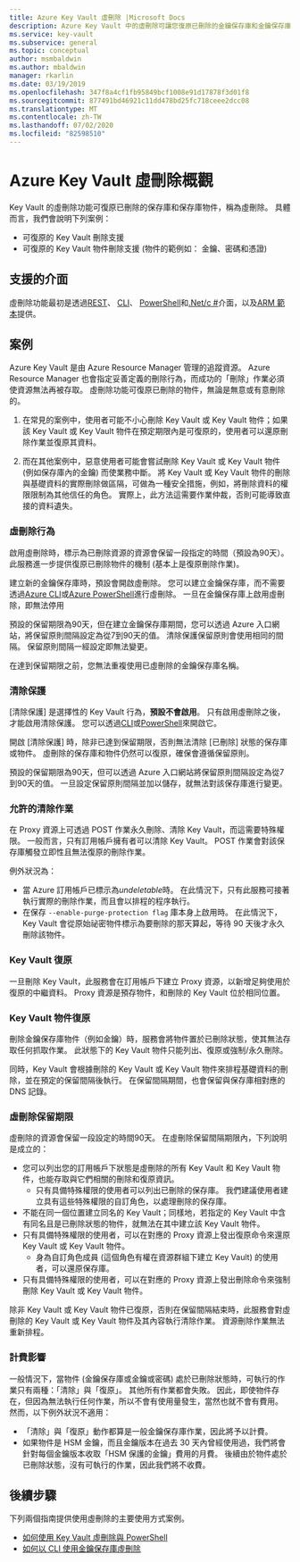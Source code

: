 ```yaml
---
title: Azure Key Vault 虛刪除 |Microsoft Docs
description: Azure Key Vault 中的虛刪除可讓您復原已刪除的金鑰保存庫和金鑰保存庫物件，例如金鑰、秘密和憑證。
ms.service: key-vault
ms.subservice: general
ms.topic: conceptual
author: msmbaldwin
ms.author: mbaldwin
manager: rkarlin
ms.date: 03/19/2019
ms.openlocfilehash: 347f8a4cf1fb95849bcf1008e91d17878f3d01f8
ms.sourcegitcommit: 877491bd46921c11dd478bd25fc718ceee2dcc08
ms.translationtype: MT
ms.contentlocale: zh-TW
ms.lasthandoff: 07/02/2020
ms.locfileid: "82598510"
---
```

# <a name="azure-key-vault-soft-delete-overview"></a>Azure Key Vault 虛刪除概觀

Key Vault 的虛刪除功能可復原已刪除的保存庫和保存庫物件，稱為虛刪除。 具體而言，我們會說明下列案例：

- 可復原的 Key Vault 刪除支援
- 可復原的 Key Vault 物件刪除支援 (物件的範例如： 金鑰、密碼和憑證)

## <a name="supporting-interfaces"></a>支援的介面

虛刪除功能最初是透過[REST](/rest/api/keyvault/)、 [CLI](soft-delete-cli.md)、 [PowerShell](soft-delete-powershell.md)和[.Net/c #](/dotnet/api/microsoft.azure.keyvault?view=azure-dotnet)介面，以及[ARM 範本](https://docs.microsoft.com/azure/templates/microsoft.keyvault/2019-09-01/vaults)提供。

## <a name="scenarios"></a>案例

Azure Key Vault 是由 Azure Resource Manager 管理的追蹤資源。 Azure Resource Manager 也會指定妥善定義的刪除行為，而成功的「刪除」作業必須使資源無法再被存取。 虛刪除功能可復原已刪除的物件，無論是無意或有意刪除的。

1. 在常見的案例中，使用者可能不小心刪除 Key Vault 或 Key Vault 物件；如果該 Key Vault 或 Key Vault 物件在預定期限內是可復原的，使用者可以還原刪除作業並復原其資料。

2. 而在其他案例中，惡意使用者可能會嘗試刪除 Key Vault 或 Key Vault 物件 (例如保存庫內的金鑰) 而使業務中斷。 將 Key Vault 或 Key Vault 物件的刪除與基礎資料的實際刪除做區隔，可做為一種安全措施，例如，將刪除資料的權限限制為其他信任的角色。 實際上，此方法這需要作業仲裁，否則可能導致直接的資料遺失。

### <a name="soft-delete-behavior"></a>虛刪除行為

啟用虛刪除時，標示為已刪除資源的資源會保留一段指定的時間（預設為90天）。 此服務進一步提供復原已刪除物件的機制 (基本上是復原刪除作業)。

建立新的金鑰保存庫時，預設會開啟虛刪除。 您可以建立金鑰保存庫，而不需要透過[Azure CLI](soft-delete-cli.md)或[Azure PowerShell](soft-delete-powershell.md)進行虛刪除。 一旦在金鑰保存庫上啟用虛刪除，即無法停用

預設的保留期限為90天，但在建立金鑰保存庫期間，您可以透過 Azure 入口網站，將保留原則間隔設定為從7到90天的值。 清除保護保留原則會使用相同的間隔。 保留原則間隔一經設定即無法變更。

在達到保留期限之前，您無法重複使用已虛刪除的金鑰保存庫名稱。

### <a name="purge-protection"></a>清除保護 

[清除保護] 是選擇性的 Key Vault 行為，**預設不會啟用**。 只有啟用虛刪除之後，才能啟用清除保護。  您可以透過[CLI](soft-delete-cli.md#enabling-purge-protection)或[PowerShell](soft-delete-powershell.md#enabling-purge-protection)來開啟它。

開啟 [清除保護] 時，除非已達到保留期限，否則無法清除 [已刪除] 狀態的保存庫或物件。 虛刪除的保存庫和物件仍然可以復原，確保會遵循保留原則。 

預設的保留期限為90天，但可以透過 Azure 入口網站將保留原則間隔設定為從7到90天的值。 一旦設定保留原則間隔並加以儲存，就無法對該保存庫進行變更。 

### <a name="permitted-purge"></a>允許的清除作業

在 Proxy 資源上可透過 POST 作業永久刪除、清除 Key Vault，而這需要特殊權限。 一般而言，只有訂用帳戶擁有者可以清除 Key Vault。 POST 作業會對該保存庫觸發立即性且無法復原的刪除作業。 

例外狀況為：
- 當 Azure 訂用帳戶已標示為*undeletable*時。 在此情況下，只有此服務可接著執行實際的刪除作業，而且會以排程的程序執行。 
- 在保存 `--enable-purge-protection flag` 庫本身上啟用時。 在此情況下，Key Vault 會從原始祕密物件標示為要刪除的那天算起，等待 90 天後才永久刪除該物件。

### <a name="key-vault-recovery"></a>Key Vault 復原

一旦刪除 Key Vault，此服務會在訂用帳戶下建立 Proxy 資源，以新增足夠使用於復原的中繼資料。 Proxy 資源是預存物件，和刪除的 Key Vault 位於相同位置。 

### <a name="key-vault-object-recovery"></a>Key Vault 物件復原

刪除金鑰保存庫物件（例如金鑰）時，服務會將物件置於已刪除狀態，使其無法存取任何抓取作業。 此狀態下的 Key Vault 物件只能列出、復原或強制/永久刪除。 

同時，Key Vault 會根據刪除的 Key Vault 或 Key Vault 物件來排程基礎資料的刪除，並在預定的保留間隔後執行。 在保留間隔期間，也會保留與保存庫相對應的 DNS 記錄。

### <a name="soft-delete-retention-period"></a>虛刪除保留期限

虛刪除的資源會保留一段設定的時間90天。 在虛刪除保留間隔期限內，下列說明是成立的：

- 您可以列出您的訂用帳戶下狀態是虛刪除的所有 Key Vault 和 Key Vault 物件，也能存取與它們相關的刪除和復原資訊。
    - 只有具備特殊權限的使用者可以列出已刪除的保存庫。 我們建議使用者建立具有這些特殊權限的自訂角色，以處理刪除的保存庫。
- 不能在同一個位置建立同名的 Key Vault；同樣地，若指定的 Key Vault 中含有同名且是已刪除狀態的物件，就無法在其中建立該 Key Vault 物件。 
- 只有具備特殊權限的使用者，可以在對應的 Proxy 資源上發出復原命令來還原 Key Vault 或 Key Vault 物件。
    - 身為自訂角色成員 (這個角色有權在資源群組下建立 Key Vault) 的使用者，可以還原保存庫。
- 只有具備特殊權限的使用者，可以在對應的 Proxy 資源上發出刪除命令來強制刪除 Key Vault 或 Key Vault 物件。

除非 Key Vault 或 Key Vault 物件已復原，否則在保留間隔結束時，此服務會對虛刪除的 Key Vault 或 Key Vault 物件及其內容執行清除作業。 資源刪除作業無法重新排程。

### <a name="billing-implications"></a>計費影響

一般情況下，當物件 (金鑰保存庫或金鑰或密碼) 處於已刪除狀態時，可執行的作業只有兩種：「清除」與「復原」。 其他所有作業都會失敗。 因此，即使物件存在，但因為無法執行任何作業，所以不會有使用量發生，當然也就不會有費用。 然而，以下例外狀況不適用：

- 「清除」與「復原」動作都算是一般金鑰保存庫作業，因此將予以計費。
- 如果物件是 HSM 金鑰，而且金鑰版本在過去 30 天內曾經使用過，我們將會針對每個金鑰版本收取「HSM 保護的金鑰」費用的月費。 後續由於物件處於已刪除狀態，沒有可執行的作業，因此我們將不收費。

## <a name="next-steps"></a>後續步驟

下列兩個指南提供使用虛刪除的主要使用方式案例。

- [如何使用 Key Vault 虛刪除與 PowerShell](soft-delete-powershell.md) 
- [如何以 CLI 使用金鑰保存庫虛刪除](soft-delete-cli.md)


